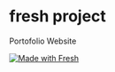# fresh project

Portofolio Website

[![Made with Fresh](https://fresh.deno.dev/fresh-badge-dark.svg)](https://fresh.deno.dev)
